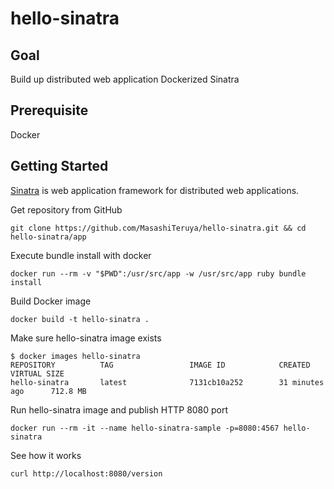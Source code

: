# hello-sinatra
## Goal
Build up distributed web application
Dockerized Sinatra

## Prerequisite
Docker

## Getting Started
[Sinatra](www.sinatrarb.com) is web application framework for distributed web applications.

Get repository from GitHub
```
git clone https://github.com/MasashiTeruya/hello-sinatra.git && cd hello-sinatra/app
```
Execute bundle install with docker
```
docker run --rm -v "$PWD":/usr/src/app -w /usr/src/app ruby bundle install
```
Build Docker image
```
docker build -t hello-sinatra .
```
Make sure hello-sinatra image exists
```
$ docker images hello-sinatra
REPOSITORY          TAG                 IMAGE ID            CREATED             VIRTUAL SIZE
hello-sinatra       latest              7131cb10a252        31 minutes ago      712.8 MB
```
Run hello-sinatra image and publish HTTP 8080 port
```
docker run --rm -it --name hello-sinatra-sample -p=8080:4567 hello-sinatra
```
See how it works
```
curl http://localhost:8080/version
```
